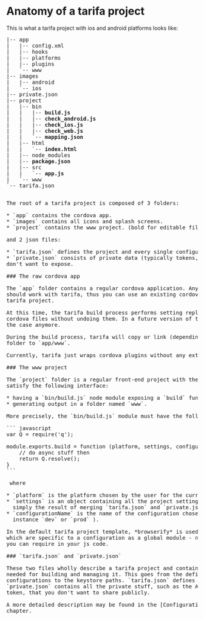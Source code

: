 # Anatomy of a tarifa project

This is what a tarifa project with ios and android platforms looks like:

<pre>
|-- app
|   |-- config.xml
|   |-- hooks
|   |-- platforms
|   |-- plugins
|   `-- www
|-- images
|   |-- android
|   `-- ios
|-- private.json
|-- project
|   |-- bin
|   |   |-- <b>build.js</b>
|   |   |-- <b>check_android.js</b>
|   |   |-- <b>check_ios.js</b>
|   |   |-- <b>check_web.js</b>
|   |   `-- <b>mapping.json</b>
|   |-- html
|   |   `-- <b>index.html</b>
|   |-- node_modules
|   |-- <b>package.json</b>
|   |-- src
|   |   `-- <b>app.js</b>
|   `-- www
`-- tarifa.json
<pre>

The root of a tarifa project is composed of 3 folders:

* `app` contains the cordova app.
* `images` contains all icons and splash screens.
* `project` contains the www project. (bold for editable files)

and 2 json files:

* `tarifa.json` defines the project and every single configuration.
* `private.json` consists of private data (typically tokens, IDs...) that you
don't want to expose.

### The raw cordova app

The `app` folder contains a regular cordova application. Any cordova app (version 3.6.x)
should work with tarifa, thus you can use an existing cordova app folder in a
tarifa project.

At this time, the tarifa build process performs setting replacements in various
cordova files without undoing them. In a future version of tarifa this won't be
the case anymore.

During the build process, tarifa will copy or link (depending on the OS) the output of the `www` project
folder to `app/www`.

Currently, tarifa just wraps cordova plugins without any extra features.

### The www project

The `project` folder is a regular front-end project with the build system of your choice. It must
satisfy the following interface:

* having a `bin/build.js` node module exposing a `build` function starting the build process.
* generating output in a folder named `www`.

More precisely, the `bin/build.js` module must have the following signature:

``` javascript
var Q = require('q');

module.exports.build = function (platform, settings, configurationName) {
    // do async stuff then
    return Q.resolve();
}
```

 where

* `platform` is the platform chosen by the user for the current build.
* `settings` is an object containing all the project settings (this object is
  simply the result of merging `tarifa.json` and `private.json`).
* `configurationName` is the name of the configuration chosen by the user (for
  instance `dev` or `prod` ).

In the default tarifa project template, *browserify* is used to embed the settings
which are specific to a configuration as a global module - named `settings` - that
you can require in your js code.

### `tarifa.json` and `private.json`

These two files wholly describe a tarifa project and contain everything that is
needed for building and managing it. This goes from the definition of the various
configurations to the keystore paths. `tarifa.json` defines most of the data and
`private.json` contains all the private stuff, such as the Apple ID or the hockeyapp
token, that you don't want to share publicly.

A more detailed description may be found in the [Configurations](../configurations/index.md)
chapter.

